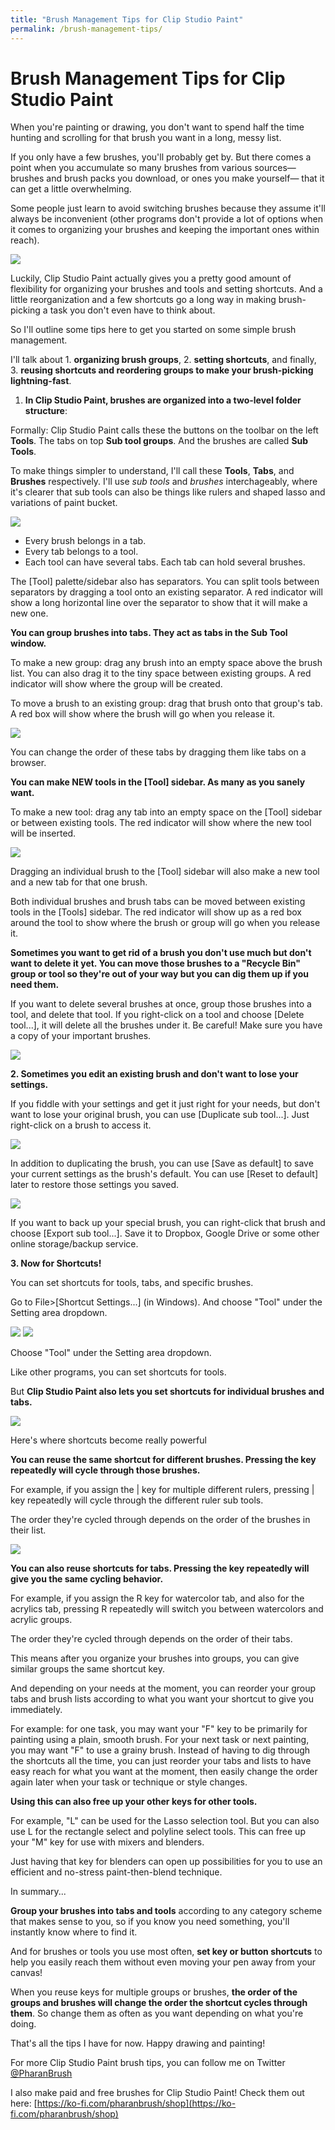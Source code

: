 ```yaml
---
title: "Brush Management Tips for Clip Studio Paint"
permalink: /brush-management-tips/
---
```


# Brush Management Tips for Clip Studio Paint

When you're painting or drawing, you don't want to spend half the time hunting and scrolling for that brush you want in a long, messy list.

If you only have a few brushes, you'll probably get by. But there comes a point when you accumulate so many brushes from various sources— brushes and brush packs you download, or ones you make yourself— that it can get a little overwhelming.

Some people just learn to avoid switching brushes because they assume it'll always be inconvenient (other programs don't provide a lot of options when it comes to organizing your brushes and keeping the important ones within reach).

![](img/bm-list.png)

Luckily, Clip Studio Paint actually gives you a pretty good amount of flexibility for organizing your brushes and tools and setting shortcuts. And a little reorganization and a few shortcuts go a long way in making brush-picking a task you don't even have to think about.

So I'll outline some tips here to get you started on some simple brush management.


I'll talk about 1. **organizing brush groups**, 2. **setting shortcuts**, and finally, 3. **reusing shortcuts and reordering groups to make your brush-picking lightning-fast**.


1. **In Clip Studio Paint, brushes are organized into a two-level folder structure**:

Formally: Clip Studio Paint calls these the buttons on the toolbar on the left **Tools**. The tabs on top **Sub tool groups**. And the brushes are called **Sub Tools**.

To make things simpler to understand, I'll call these **Tools**, **Tabs**, and **Brushes** respectively. I'll use *sub tools* and *brushes* interchageably, where it's clearer that sub tools can also be things like rulers and shaped lasso and variations of paint bucket.

![](img/bm-list-with-labels.png)

- Every brush belongs in a tab.
- Every tab belongs to a tool.
- Each tool can have several tabs. Each tab can hold several brushes.


The [Tool] palette/sidebar also has separators. You can split tools between separators by dragging a tool onto an existing separator. A red indicator will show a long horizontal line over the separator to show that it will make a new one.


**You can group brushes into tabs. They act as tabs in the Sub Tool window.**

To make a new group: drag any brush into an empty space above the brush list. You can also drag it to the tiny space between existing groups. A red indicator will show where the group will be created.

To move a brush to an existing group: drag that brush onto that group's tab. A red box will show where the brush will go when you release it.  

![](img/bm-create-group.gif)

You can change the order of these tabs by dragging them like tabs on a browser.


**You can make NEW tools in the [Tool] sidebar. As many as you sanely want.**

To make a new tool: drag any tab into an empty space on the [Tool] sidebar or between existing tools. The red indicator will show where the new tool will be inserted.  

![](img/bm-create-new-tool.gif)

Dragging an individual brush to the [Tool] sidebar will also make a new tool and a new tab for that one brush.

Both individual brushes and brush tabs can be moved between existing tools in the [Tools] sidebar. The red indicator will show up as a red box around the tool to show where the brush or group will go when you release it.


**Sometimes you want to get rid of a brush you don't use much but don't want to delete it yet. You can move those brushes to a "Recycle Bin" group or tool so they're out of your way but you can dig them up if you need them.**


If you want to delete several brushes at once, group those brushes into a tool, and delete that tool. If you right-click on a tool and choose [Delete tool...], it will delete all the brushes under it. Be careful! Make sure you have a copy of your important brushes.

![](img/bm-delete-tool.gif)

**2. Sometimes you edit an existing brush and don't want to lose your settings.**

If you fiddle with your settings and get it just right for your needs, but don't want to lose your original brush, you can use [Duplicate sub tool...]. Just right-click on a brush to access it.

![](img/bm-duplicate.gif)

In addition to duplicating the brush, you can use [Save as default] to save your current settings as the brush's default. You can use [Reset to default] later to restore those settings you saved.

![](img/bm-reset-to-default.gif)

If you want to back up your special brush, you can right-click that brush and choose [Export sub tool...]. Save it to Dropbox, Google Drive or some other online storage/backup service.


**3. Now for Shortcuts!**

You can set shortcuts for tools, tabs, and specific brushes.

Go to File>[Shortcut Settings...] (in Windows). And choose "Tool" under the Setting area dropdown.

![](img/bm-shortcut-menu.png)
![](img/bm-tool-shortcuts.gif)

Choose "Tool" under the Setting area dropdown.


Like other programs, you can set shortcuts for tools.

But **Clip Studio Paint also lets you set shortcuts for individual brushes and tabs.**

![](img/bm-set-tool-shortcuts.gif)


Here's where shortcuts become really powerful

**You can reuse the same shortcut for different brushes. Pressing the key repeatedly will cycle through those brushes.**

For example, if you assign the | key for multiple different rulers, pressing | key repeatedly will cycle through the different ruler sub tools.

The order they're cycled through depends on the order of the brushes in their list.  

![](img/bm-reuse-tool-shortcuts.gif)

**You can also reuse shortcuts for tabs. Pressing the key repeatedly will give you the same cycling behavior.**

For example, if you assign the R key for watercolor tab, and also for the acrylics tab, pressing R repeatedly will switch you between watercolors and acrylic groups.

The order they're cycled through depends on the order of their tabs.


This means after you organize your brushes into groups, you can give similar groups the same shortcut key.

And depending on your needs at the moment, you can reorder your group tabs and brush lists according to what you want your shortcut to give you immediately.

For example: for one task, you may want your "F" key to be primarily for painting using a plain, smooth brush. For your next task or next painting, you may want "F" to use a grainy brush. Instead of having to dig through the shortcuts all the time, you can just reorder your tabs and lists to have easy reach for what you want at the moment, then easily change the order again later when your task or technique or style changes.

**Using this can also free up your other keys for other tools.**

For example, "L" can be used for the Lasso selection tool. But you can also use L for the rectangle select and polyline select tools. This can free up your "M" key for use with mixers and blenders.

Just having that key for blenders can open up possibilities for you to use an efficient and no-stress paint-then-blend technique.


In summary...

**Group your brushes into tabs and tools** according to any category scheme that makes sense to you, so if you know you need something, you'll instantly know where to find it.

And for brushes or tools you use most often, **set key or button shortcuts** to help you easily reach them without even moving your pen away from your canvas!

When you reuse keys for multiple groups or brushes, **the order of the groups and brushes will change the order the shortcut cycles through them**. So change them as often as you want depending on what you're doing.


That's all the tips I have for now. Happy drawing and painting!


For more Clip Studio Paint brush tips, you can follow me on Twitter [@PharanBrush](https://twitter.com/PharanBrush)

I also make paid and free brushes for Clip Studio Paint! Check them out here: [https://ko-fi.com/pharanbrush/shop](https://ko-fi.com/pharanbrush/shop)